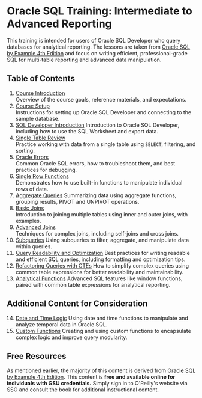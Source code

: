 # Oracle SQL Training: Intermediate to Advanced Reporting

This training is intended for users of Oracle SQL Developer who query databases for analytical reporting. The lessons are taken from [Oracle SQL by Example 4th Edition](https://www.oreilly.com/library/view/oracle-sql-by/9780137047345/) and focus on writing efficient, professional-grade SQL for multi-table reporting and advanced data manipulation. 

## Table of Contents

1. [Course Introduction](Course_Introduction.md)  
  Overview of the course goals, reference materials, and expectations.
2. [Course Setup](Course_Setup.md)  
  Instructions for setting up Oracle SQL Developer and connecting to the sample database.
3. [SQL Developer Introduction](SQL_Developer_Introduction.md)
  Introduction to Oracle SQL Developer, including how to use the SQL Worksheet and export data.
4. [Single Table Review](Single_Table_Review.md)  
  Practice working with data from a single table using `SELECT`, filtering, and sorting.
5. [Oracle Errors](Oracle_Errors.md)  
  Common Oracle SQL errors, how to troubleshoot them, and best practices for debugging.
6. [Single Row Functions](Single_Row_Functions.md)  
  Demonstrates how to use built-in functions to manipulate individual rows of data.
7. [Aggregate Queries](Aggregate_Queries.md)
  Summarizing data using aggregate functions, grouping results, PIVOT and UNPIVOT operations.
8. [Basic Joins](Basic_Joins.md)  
  Introduction to joining multiple tables using inner and outer joins, with examples.
9. [Advanced Joins](Advanced_Joins.md)  
  Techniques for complex joins, including self-joins and cross joins.
10. [Subqueries](Subqueries.md)
  Using subqueries to filter, aggregate, and manipulate data within queries.
11. [Query Readability and Optimization](Readability_and_Optimization.md)
  Best practices for writing readable and efficient SQL queries, including formatting and optimization tips.
12. [Refactoring Queries with CTEs](Refactoring_With_CTEs.md)
  How to simplify complex queries using common table expressions for better readability and maintainability.
13. [Analytical Functions](Analytical_Functions.md)
  Advanced SQL features like window functions, paired with common table expressions for analytical reporting.

## Additional Content for Consideration
14. [Date and Time Logic](Date_and_Time_Logic.md)
  Using date and time functions to manipulate and analyze temporal data in Oracle SQL.
15. [Custom Functions](Custom_Functions.md)
  Creating and using custom functions to encapsulate complex logic and improve query modularity.

## Free Resources
As mentioned earlier, the majority of this content is derived from [Oracle SQL by Example 4th Edition](https://www.oreilly.com/library/view/oracle-sql-by/9780137047345/). This content is **free and available online for individuals with GSU credentials.** Simply sign in to O'Reilly's website via SSO and consult the book for additional instructional content.
